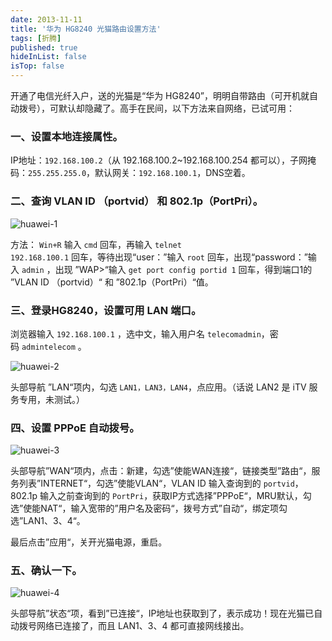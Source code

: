 ```yaml
---
date: 2013-11-11
title: '华为 HG8240 光猫路由设置方法'
tags: [折腾]
published: true
hideInList: false
isTop: false
---
```


开通了电信光纤入户，送的光猫是“华为 HG8240”，明明自带路由（可开机就自动拨号），可默认却隐藏了。高手在民间，以下方法来自网络，已试可用：

<h3>一、设置本地连接属性。</h3>

IP地址：<code>192.168.100.2</code>（从 192.168.100.2~192.168.100.254 都可以），子网掩码：<code>255.255.255.0</code>，默认网关：<code>192.168.100.1</code>，DNS空着。

<h3>二、查询 VLAN ID （portvid） 和 802.1p（PortPri）。</h3>


![huawei-1](https://pic.edui.fun/images/2013/11/huawei-1.jpg)

方法： <code>Win+R</code> 输入 <code>cmd</code> 回车，再输入 <code>telnet 192.168.100.1</code> 回车，等待出现“user：”输入 <code>root</code> 回车，出现“password：”输入 <code>admin</code> ，出现 ”WAP&gt;“输入 <code>get port config portid 1</code> 回车，得到端口1的 ”VLAN ID （portvid）“ 和 ”802.1p（PortPri）“值。

<!--more-->

<h3>三、登录HG8240，设置可用 LAN 端口。</h3>

浏览器输入 <code>192.168.100.1</code> ，选中文，输入用户名 <code>telecomadmin</code>，密码 <code>admintelecom</code> 。

![huawei-2](https://pic.edui.fun/images/2013/11/huawei-2.jpg)

头部导航 ”LAN“项内，勾选 <code>LAN1，LAN3，LAN4</code>，点应用。（话说 LAN2 是 iTV 服务专用，未测试。）

<h3>四、设置 PPPoE 自动拨号。</h3>

![huawei-3](https://pic.edui.fun/images/2013/11/huawei-3.jpg)

头部导航”WAN“项内，点击：新建，勾选”使能WAN连接“，链接类型”路由“，服务列表”INTERNET“，勾选”使能VLAN“，VLAN ID 输入查询到的 <code>portvid</code>，802.1p 输入之前查询到的 <code>PortPri</code>，获取IP方式选择”PPPoE“，MRU默认，勾选”使能NAT“，输入宽带的”用户名及密码“，拨号方式”自动“，绑定项勾选”LAN1、3、4“。

最后点击”应用“，关开光猫电源，重启。

<h3>五、确认一下。</h3>

![huawei-4](https://pic.edui.fun/images/2013/11/huawei-4.jpg)

头部导航”状态“项，看到”已连接“，IP地址也获取到了，表示成功！现在光猫已自动拨号网络已连接了，而且 LAN1、3、4 都可直接网线接出。